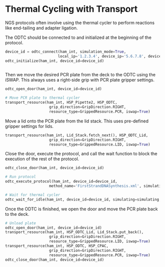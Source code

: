 # Thermal Cycling with Transport

NGS protocols often involve using the thermal cycler to perform reactions like end-tailing and adapter ligation.

The ODTC should be connected to and initialized at the beginning of the protocol.
```python
device_id = odtc_connect(ham_int, simulation_mode=True, 
                        local_ip='1.2.3.4', device_ip='5.6.7.8', device_port='COM4')
odtc_initialize(ham_int, device_id=device_id)
        
```

Then we move the desired PCR plate from the deck to the ODTC using the iSWAP. This always uses a right-side grip
with PCR plate gripper settings.
```python
odtc_open_door(ham_int, device_id=device_id)

# Move PCR plate to thermal cycler
transport_resource(ham_int, HSP_Pipette2, HSP_ODTC,
                    grip_direction=GripDirection.RIGHT,
                    resource_type=GrippedResource.PCR, iswap=True)
```

Move a lid onto the PCR plate from the lid stack. This uses pre-defined gripper settings for lids.
```python
transport_resource(ham_int, Lid_Stack.fetch_next(), HSP_ODTC_Lid,
                    grip_direction=GripDirection.RIGHT,
                    resource_type=GrippedResource.LID, iswap=True)
```

Close the door, execute the protocol, and call the wait function to block the execution of the rest of the protocol.
```python
odtc_close_door(ham_int, device_id=device_id)

# Run protocol
odtc_execute_protocol(ham_int, device_id=device_id,
                    method_name='FirstStrandDNASynthesis.xml', simulating=True)

# Wait for thermal cycler
odtc_wait_for_idle(ham_int, device_id=device_id, simulating=simulating, check_interval=5)
```

Once the ODTC is finished, we open the door and move the PCR plate back to the deck.
```python
# Unload plate
odtc_open_door(ham_int, device_id=device_id)
transport_resource(ham_int, HSP_ODTC_Lid, Lid_Stack.put_back(),
                    grip_direction=GripDirection.RIGHT,
                    resource_type=GrippedResource.LID, iswap=True)
transport_resource(ham_int, HSP_ODTC, HSP_CPAC,
                    grip_direction=GripDirection.RIGHT,
                    resource_type=GrippedResource.PCR, iswap=True)
odtc_close_door(ham_int, device_id=device_id)
```
